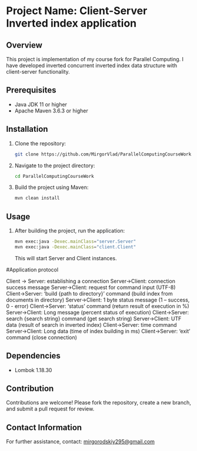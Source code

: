 # Project Name: Client-Server Inverted index application

## Overview
This project is implementation of my course fork for Parallel Computing. I have developed inverted concurrent inverted index data structure with client-server functionality.

## Prerequisites
- Java JDK 11 or higher
- Apache Maven 3.6.3 or higher

## Installation
1. Clone the repository:
    ```bash
    git clone https://github.com/MirgorVlad/ParallelComputingCourseWork.git
    ```

2. Navigate to the project directory:
    ```bash
    cd ParallelComputingCourseWork
    ```

3. Build the project using Maven:
    ```bash
    mvn clean install
    ```

## Usage
1. After building the project, run the application:
    ```bash
    mvn exec:java -Dexec.mainClass="server.Server"
    mvn exec:java -Dexec.mainClass="client.Client"
    ```
    This will start Server and Client instances.

#Application protocol 

Client -> Server: establishing a connection
Server->Client: connection success message
Server->Client: request for command input (UTF-8)
Client->Server: ‘build {path to directory}’ command (build index from
documents in directory)
Server->Client: 1 byte status message (1 – success, 0 - error)
Client->Server: ‘status’ command (return result of execution in %)
Server->Client: Long message (percent status of execution)
Client->Server: search {search string} command (get search string)
Server->Client: UTF data (result of search in inverted index)
Client->Server: time command
Server->Client: Long data (time of index building in ms)
Client->Server: ‘exit’ command (close connection)


## Dependencies
- Lombok 1.18.30

## Contribution
Contributions are welcome! Please fork the repository, create a new branch, and submit a pull request for review.

## Contact Information
For further assistance, contact: mirgorodskiy295@gmail.com
